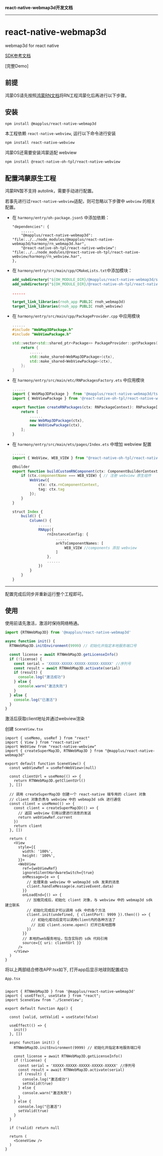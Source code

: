 **react-native-webmap3d开发文档**

***

# react-native-webmap3d

webmap3d for react native

[SDK参考文档](https://github.com/iMobileforJavaScript/react-native-webmap3d/blob/main/docs/globals.md)

[完整Demo]

## 前提

鸿蒙OS请先按照[鸿蒙RN文档](https://gitcode.com/openharmony-sig/ohos_react_native/blob/master/docs/zh-cn/%E7%8E%AF%E5%A2%83%E6%90%AD%E5%BB%BA.md)将RN工程鸿蒙化后再进行以下步骤。

## 安装

```sh
npm install @mapplus/react-native-webmap3d
```

本工程依赖 `react-native-webview`, 运行以下命令进行安装

```sh
npm install react-native-webview
```

鸿蒙OS还需要安装鸿蒙适配 webview

```sh
npm install @react-native-oh-tpl/react-native-webview
```

## 配置鸿蒙原生工程

鸿蒙RN暂不支持 autolink，需要手动进行配置。

若事先进行过`react-native-webview`适配，则可忽略以下步骤中 `webview` 的相关配置。

* 在 `harmony/entry/oh-package.json5` 中添加依赖：

    ```
    "dependencies": {
        ......
        "@mapplus/react-native-webmap3d": "file:../../node_modules/@mapplus/react-native-webmap3d/harmony/rn_webmap3d.har",
        "@react-native-oh-tpl/react-native-webview": "file:../../node_modules/@react-native-oh-tpl/react-native-webview/harmony/rn_webview.har",
    },
    ```

* 在 `harmony/entry/src/main/cpp/CMakeLists.txt`中添加模块：

    ```CMake
    add_subdirectory("${OH_MODULE_DIR}/@mapplus/react-native-webmap3d/src/main/cpp" ./webmap3d)
    add_subdirectory("${OH_MODULE_DIR}/@react-native-oh-tpl/react-native-webview/src/main/cpp" ./webview)

    ......

    target_link_libraries(rnoh_app PUBLIC rnoh_webmap3d)
    target_link_libraries(rnoh_app PUBLIC rnoh_webview)
    ```

* 在 `harmony/entry/src/main/cpp/PackageProvider.cpp` 中应用模块

    ```cpp
    ......
    #include "WebMap3DPackage.h"
    #include "WebViewPackage.h"

    std::vector<std::shared_ptr<Package>> PackageProvider::getPackages(Package::Context ctx) {
        return {
            ......
            std::make_shared<WebMap3DPackage>(ctx),
            std::make_shared<WebViewPackage>(ctx),
        };
    }
    ```

* 在 `harmony/entry/src/main/etc/RNPackagesFactory.ets` 中应用模块

    ```ts
    ......
    import { WebMap3DPackage }  from '@mapplus/react-native-webmap3d/ts'
    import { WebViewPackage } from '@react-native-oh-tpl/react-native-webview/ts';

    export function createRNPackages(ctx: RNPackageContext): RNPackage[] {
        return [
            ......
            new WebMap3DPackage(ctx),
            new WebViewPackage(ctx),
        ];
    }
    ```

* 在 `harmony/entry/src/main/ets/pages/Index.ets` 中增加 webview 配置

    ```ts
    ......
    import { WebView, WEB_VIEW } from "@react-native-oh-tpl/react-native-webview"

    @Builder
    export function buildCustomRNComponent(ctx: ComponentBuilderContext) {
        if (ctx.componentName === WEB_VIEW) { // 注册 webview 原生组件
            WebView({
                ctx: ctx.rnComponentContext,
                tag: ctx.tag
            });
        }
    }

    struct Index {
        build() {
            Column() {
                ......
                RNApp({
                    rnInstanceConfig: {
                        ......
                        arkTsComponentNames: [
                            WEB_VIEW //components 添加 webview
                        ]
                    },
                    ......
                })
            }
        }   
    }
  
    ```

---
配置完成后同步并重新运行整个工程即可。

## 使用

使用前请先激活，激活时保持网络畅通。

```ts
import {RTNWebMap3D} from '@mapplus/react-native-webmap3d'

async function init() {
  RTNWebMap3D.initEnvironment(9999) // 初始化并指定本地服务端口号

  const license = await RTNWebMap3D.getLicenseInfo()
  if (!license) {
    const serial = 'XXXXX-XXXXX-XXXXX-XXXXX-XXXXX' //序列号
    const result = await RTNWebMap3D.activate(serial)
    if (result) {
      console.log("激活成功")
    } else {
      console.warn("激活失败")
    }
  } else {
    console.log("已激活")
  }
}

```

激活后获取client地址并通过webview渲染

创建 `SceneView.tsx`

```tsx
import { useMemo, useRef } from "react"
import { View } from "react-native"
import WebView from "react-native-webview"
import { createSuperMap3D, RTNWebMap3D } from "@mapplus/react-native-webmap3d"

export default function SceneView() {
  const webViewRef = useRef<WebView>(null)

  const clientUrl = useMemo(() => {
    return RTNWebMap3D.getClientUrl()
  }, [])

  // 调用 createSuperMap3D 创建一个 react-native 端专用的 client 对象
  // client 对象负责与 webview 中的 webmap3d sdk 进行通信
  const client = useMemo(() => {
    const client = createSuperMap3D(() => {
      // 返回 webview 引用以便进行消息的发送
      return webViewRef.current
    })
    return client
  }, [])

  return (
    <View
      style={{
        width: '100%',
        height: '100%',
      }}>
      <WebView
        ref={webViewRef}
        ignoreSilentHardwareSwitch={true}
        onMessage={e => {
          // 处理来自 webview 中 webmap3d sdk 发来的消息
          client.handleMessage(e.nativeEvent.data)
        }}
        onLoadEnd={() => {
          // 加载完成后，初始化 client 对象，与 webview 中的 webmap3d sdk 建立联系
          // 初始化完成后才可以调用 sdk 中的各个方法
          client.init(undefined, { clientPort: 9999 }).then(() => {
            // 初始化成功后变可以调用client内的各种方法了
            // 比如 client.scene.open() 打开已有地图等
          })
        }}
        // 本地的web服务地址，包含实际的 sdk 代码引用
        source={{ uri: clientUrl }}
      />
    </View>
  )
}

```

将以上两部结合修改APP.tsx如下, 打开app后显示地球则配置成功

`App.tsx`

```tsx

import { RTNWebMap3D } from '@mapplus/react-native-webmap3d'
import { useEffect, useState } from "react";
import SceneView from './SceneView';

export default function App() {

  const [valid, setValid] = useState(false)

  useEffect(() => {
    init()
  }, [])

  async function init() {
    RTNWebMap3D.initEnvironment(9999) // 初始化并指定本地服务端口号

    const license = await RTNWebMap3D.getLicenseInfo()
    if (!license) {
      const serial = 'XXXXX-XXXXX-XXXXX-XXXXX-XXXXX' //序列号
      const result = await RTNWebMap3D.activate(serial)
      if (result) {
        console.log("激活成功")
        setValid(true)
      } else {
        console.warn("激活失败")
      }
    } else {
      console.log("已激活")
      setValid(true)
    }
  }

  if (!valid) return null

  return (
    <SceneView />
  )
}

```
